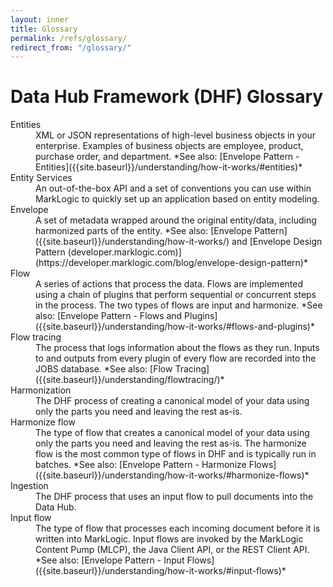 ```yaml
---
layout: inner
title: Glossary
permalink: /refs/glossary/
redirect_from: "/glossary/"
---
```


# Data Hub Framework (DHF) Glossary

<dl>

<dt>Entities</dt>
<dd>XML or JSON representations of high-level business objects in your enterprise. Examples of business objects are employee, product, purchase order, and department.
*See also: [Envelope Pattern - Entities]({{site.baseurl}}/understanding/how-it-works/#entities)*
</dd>

<dt>Entity Services</dt>
<dd>An out-of-the-box API and a set of conventions you can use within MarkLogic to quickly set up an application based on entity modeling.
</dd>

<dt>Envelope</dt>
<dd>A set of metadata wrapped around the original entity/data, including harmonized parts of the entity.
*See also: [Envelope Pattern]({{site.baseurl}}/understanding/how-it-works/) and [Envelope Design Pattern (developer.marklogic.com)](https://developer.marklogic.com/blog/envelope-design-pattern)*
</dd>

<dt>Flow</dt>
<dd>A series of actions that process the data. Flows are implemented using a chain of plugins that perform sequential or concurrent steps in the process. The two types of flows are input and harmonize. *See also: [Envelope Pattern - Flows and Plugins]({{site.baseurl}}/understanding/how-it-works/#flows-and-plugins)*
</dd>

<dt>Flow tracing</dt>
<dd>The process that logs information about the flows as they run. Inputs to and outputs from every plugin of every flow are recorded into the JOBS database. *See also: [Flow Tracing]({{site.baseurl}}/understanding/flowtracing/)*
</dd>

<dt>Harmonization</dt>
<dd>The DHF process of creating a canonical model of your data using only the parts you need and leaving the rest as-is.
</dd>

<dt>Harmonize flow</dt>
<dd>The type of flow that creates a canonical model of your data using only the parts you need and leaving the rest as-is. The harmonize flow is the most common type of flows in DHF and is typically run in batches.
*See also: [Envelope Pattern - Harmonize Flows]({{site.baseurl}}/understanding/how-it-works/#harmonize-flows)*
</dd>

<dt>Ingestion</dt>
<dd>The DHF process that uses an input flow to pull documents into the Data Hub.
</dd>

<dt>Input flow</dt>
<dd>The type of flow that processes each incoming document before it is written into MarkLogic. Input flows are invoked by the MarkLogic Content Pump (MLCP), the Java Client API, or the REST Client API.
*See also: [Envelope Pattern - Input Flows]({{site.baseurl}}/understanding/how-it-works/#input-flows)*
</dd>

<!-- BUGBUG: Uncomment after DHFPROD-1213 is resolved.
<dt>Provenance and Lineage</dt>
<dd>The DHF process that ensures that the data can be traced back to its origin and that the source data is preserved.
</dd>
-->

</dl>
